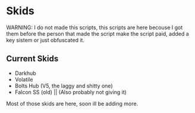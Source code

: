 # Skids
WARNING: I do not made this scripts, this scripts are here becouse I got them before the person that made the script make the script paid, added a key sistem or just obfuscated it.

## Current Skids
  * Darkhub
  * Volatile
  * Bolts Hub (V5, the laggy and shitty one)
  * Falcon SS (old) || (Also probably not giving it)

Most of those skids are here, soon ill be adding more.
